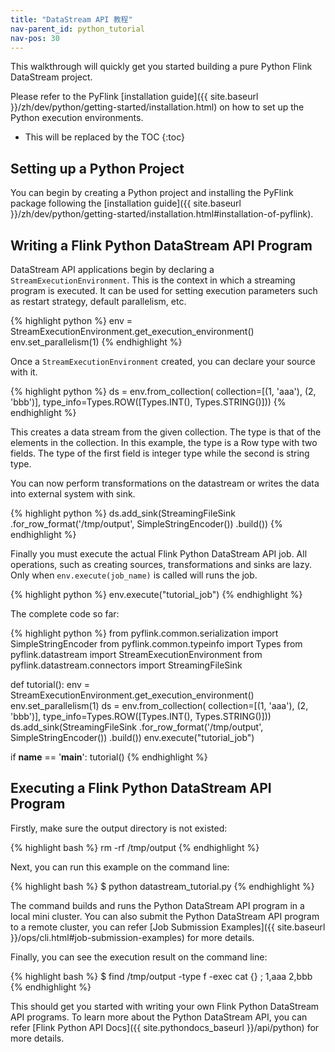 ```yaml
---
title: "DataStream API 教程"
nav-parent_id: python_tutorial
nav-pos: 30
---
```

<!--
Licensed to the Apache Software Foundation (ASF) under one
or more contributor license agreements.  See the NOTICE file
distributed with this work for additional information
regarding copyright ownership.  The ASF licenses this file
to you under the Apache License, Version 2.0 (the
"License"); you may not use this file except in compliance
with the License.  You may obtain a copy of the License at

  http://www.apache.org/licenses/LICENSE-2.0

Unless required by applicable law or agreed to in writing,
software distributed under the License is distributed on an
"AS IS" BASIS, WITHOUT WARRANTIES OR CONDITIONS OF ANY
KIND, either express or implied.  See the License for the
specific language governing permissions and limitations
under the License.
-->

This walkthrough will quickly get you started building a pure Python Flink DataStream project.

Please refer to the PyFlink [installation guide]({{ site.baseurl }}/zh/dev/python/getting-started/installation.html) on how to set up the Python execution environments.

* This will be replaced by the TOC
{:toc}

## Setting up a Python Project

You can begin by creating a Python project and installing the PyFlink package following the [installation guide]({{ site.baseurl }}/zh/dev/python/getting-started/installation.html#installation-of-pyflink).

## Writing a Flink Python DataStream API Program

DataStream API applications begin by declaring a `StreamExecutionEnvironment`.
This is the context in which a streaming program is executed.
It can be used for setting execution parameters such as restart strategy, default parallelism, etc.

{% highlight python %}
env = StreamExecutionEnvironment.get_execution_environment()
env.set_parallelism(1)
{% endhighlight %}

Once a `StreamExecutionEnvironment` created, you can declare your source with it.

{% highlight python %}
ds = env.from_collection(
    collection=[(1, 'aaa'), (2, 'bbb')],
    type_info=Types.ROW([Types.INT(), Types.STRING()]))
{% endhighlight %}

This creates a data stream from the given collection. The type is that of the elements in the collection. In this example, the type is a Row type with two fields. The type of the first field is integer type while the second is string type.

You can now perform transformations on the datastream or writes the data into external system with sink.

{% highlight python %}
ds.add_sink(StreamingFileSink
    .for_row_format('/tmp/output', SimpleStringEncoder())
    .build())
{% endhighlight %}

Finally you must execute the actual Flink Python DataStream API job.
All operations, such as creating sources, transformations and sinks are lazy.
Only when `env.execute(job_name)` is called will runs the job.

{% highlight python %}
env.execute("tutorial_job")
{% endhighlight %}

The complete code so far:

{% highlight python %}
from pyflink.common.serialization import SimpleStringEncoder
from pyflink.common.typeinfo import Types
from pyflink.datastream import StreamExecutionEnvironment
from pyflink.datastream.connectors import StreamingFileSink


def tutorial():
    env = StreamExecutionEnvironment.get_execution_environment()
    env.set_parallelism(1)
    ds = env.from_collection(
        collection=[(1, 'aaa'), (2, 'bbb')],
        type_info=Types.ROW([Types.INT(), Types.STRING()]))
    ds.add_sink(StreamingFileSink
                .for_row_format('/tmp/output', SimpleStringEncoder())
                .build())
    env.execute("tutorial_job")


if __name__ == '__main__':
    tutorial()
{% endhighlight %}

## Executing a Flink Python DataStream API Program
Firstly, make sure the output directory is not existed:

{% highlight bash %}
rm -rf /tmp/output
{% endhighlight %}

Next, you can run this example on the command line:

{% highlight bash %}
$ python datastream_tutorial.py
{% endhighlight %}

The command builds and runs the Python DataStream API program in a local mini cluster.
You can also submit the Python DataStream API program to a remote cluster, you can refer
[Job Submission Examples]({{ site.baseurl }}/ops/cli.html#job-submission-examples)
for more details.

Finally, you can see the execution result on the command line:

{% highlight bash %}
$ find /tmp/output -type f -exec cat {} \;
1,aaa
2,bbb
{% endhighlight %}

This should get you started with writing your own Flink Python DataStream API programs.
To learn more about the Python DataStream API, you can refer
[Flink Python API Docs]({{ site.pythondocs_baseurl }}/api/python) for more details.
